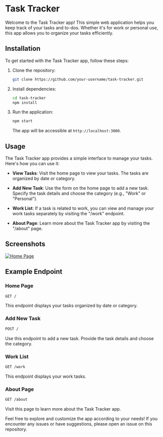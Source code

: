 # Task Tracker

Welcome to the Task Tracker app! This simple web application helps you keep track of your tasks and to-dos. Whether it's for work or personal use, this app allows you to organize your tasks efficiently.

## Installation

To get started with the Task Tracker app, follow these steps:

1. Clone the repository:

   ```bash
   git clone https://github.com/your-username/task-tracker.git
   ```

2. Install dependencies:

   ```bash
   cd task-tracker
   npm install
   ```

3. Run the application:

   ```bash
   npm start
   ```

   The app will be accessible at `http://localhost:3000`.

## Usage

The Task Tracker app provides a simple interface to manage your tasks. Here's how you can use it:

- **View Tasks**: Visit the home page to view your tasks. The tasks are organized by date or category.

- **Add New Task**: Use the form on the home page to add a new task. Specify the task details and choose the category (e.g., "Work" or "Personal").

- **Work List**: If a task is related to work, you can view and manage your work tasks separately by visiting the "/work" endpoint.

- **About Page**: Learn more about the Task Tracker app by visiting the "/about" page.


## Screenshots

[![Home Page]([(https://ibb.co/99K6P20))](http://localhost:3000)
## Example Endpoint

### Home Page

```bash
GET /
```

This endpoint displays your tasks organized by date or category.

### Add New Task

```bash
POST /
```

Use this endpoint to add a new task. Provide the task details and choose the category.

### Work List

```bash
GET /work
```

This endpoint displays your work tasks.

### About Page

```bash
GET /about
```

Visit this page to learn more about the Task Tracker app.

Feel free to explore and customize the app according to your needs! If you encounter any issues or have suggestions, please open an issue on this repository.
